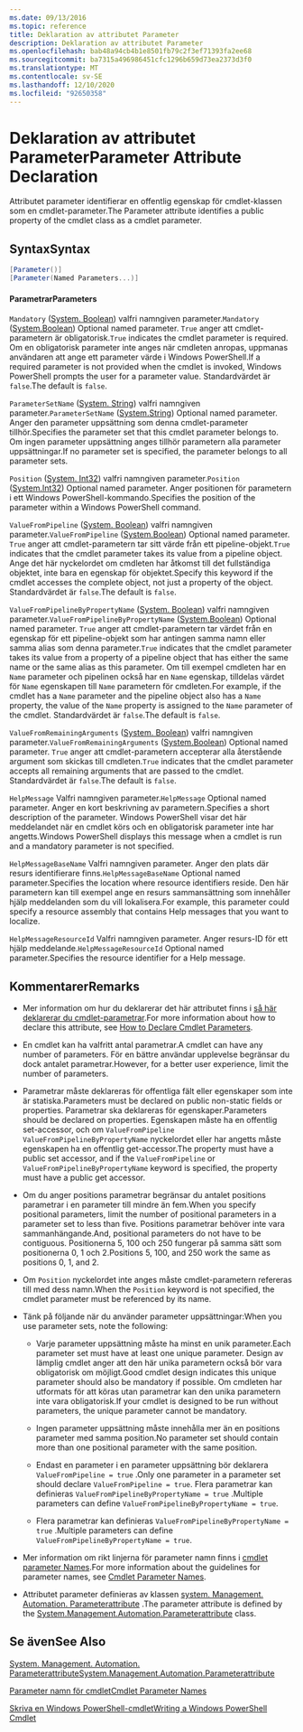 ```yaml
---
ms.date: 09/13/2016
ms.topic: reference
title: Deklaration av attributet Parameter
description: Deklaration av attributet Parameter
ms.openlocfilehash: bab48a94cb4b1e8501fb79c2f3ef71393fa2ee68
ms.sourcegitcommit: ba7315a496986451cfc1296b659d73ea2373d3f0
ms.translationtype: MT
ms.contentlocale: sv-SE
ms.lasthandoff: 12/10/2020
ms.locfileid: "92650358"
---
```

# <a name="parameter-attribute-declaration"></a><span data-ttu-id="1f855-103">Deklaration av attributet Parameter</span><span class="sxs-lookup"><span data-stu-id="1f855-103">Parameter Attribute Declaration</span></span>

<span data-ttu-id="1f855-104">Attributet parameter identifierar en offentlig egenskap för cmdlet-klassen som en cmdlet-parameter.</span><span class="sxs-lookup"><span data-stu-id="1f855-104">The Parameter attribute identifies a public property of the cmdlet class as a cmdlet parameter.</span></span>

## <a name="syntax"></a><span data-ttu-id="1f855-105">Syntax</span><span class="sxs-lookup"><span data-stu-id="1f855-105">Syntax</span></span>

```csharp
[Parameter()]
[Parameter(Named Parameters...)]
```

#### <a name="parameters"></a><span data-ttu-id="1f855-106">Parametrar</span><span class="sxs-lookup"><span data-stu-id="1f855-106">Parameters</span></span>

<span data-ttu-id="1f855-107">`Mandatory` ([System. Boolean](/dotnet/api/System.Boolean)) valfri namngiven parameter.</span><span class="sxs-lookup"><span data-stu-id="1f855-107">`Mandatory` ([System.Boolean](/dotnet/api/System.Boolean)) Optional named parameter.</span></span> <span data-ttu-id="1f855-108">`True` anger att cmdlet-parametern är obligatorisk.</span><span class="sxs-lookup"><span data-stu-id="1f855-108">`True` indicates the cmdlet parameter is required.</span></span> <span data-ttu-id="1f855-109">Om en obligatorisk parameter inte anges när cmdleten anropas, uppmanas användaren att ange ett parameter värde i Windows PowerShell.</span><span class="sxs-lookup"><span data-stu-id="1f855-109">If a required parameter is not provided when the cmdlet is invoked, Windows PowerShell prompts the user for a parameter value.</span></span> <span data-ttu-id="1f855-110">Standardvärdet är `false`.</span><span class="sxs-lookup"><span data-stu-id="1f855-110">The default is `false`.</span></span>

<span data-ttu-id="1f855-111">`ParameterSetName` ([System. String](/dotnet/api/System.String)) valfri namngiven parameter.</span><span class="sxs-lookup"><span data-stu-id="1f855-111">`ParameterSetName` ([System.String](/dotnet/api/System.String)) Optional named parameter.</span></span> <span data-ttu-id="1f855-112">Anger den parameter uppsättning som denna cmdlet-parameter tillhör.</span><span class="sxs-lookup"><span data-stu-id="1f855-112">Specifies the parameter set that this cmdlet parameter belongs to.</span></span> <span data-ttu-id="1f855-113">Om ingen parameter uppsättning anges tillhör parametern alla parameter uppsättningar.</span><span class="sxs-lookup"><span data-stu-id="1f855-113">If no parameter set is specified, the parameter belongs to all parameter sets.</span></span>

<span data-ttu-id="1f855-114">`Position` ([System. Int32](/dotnet/api/System.Int32)) valfri namngiven parameter.</span><span class="sxs-lookup"><span data-stu-id="1f855-114">`Position` ([System.Int32](/dotnet/api/System.Int32)) Optional named parameter.</span></span> <span data-ttu-id="1f855-115">Anger positionen för parametern i ett Windows PowerShell-kommando.</span><span class="sxs-lookup"><span data-stu-id="1f855-115">Specifies the position of the parameter within a Windows PowerShell command.</span></span>

<span data-ttu-id="1f855-116">`ValueFromPipeline` ([System. Boolean](/dotnet/api/System.Boolean)) valfri namngiven parameter.</span><span class="sxs-lookup"><span data-stu-id="1f855-116">`ValueFromPipeline` ([System.Boolean](/dotnet/api/System.Boolean)) Optional named parameter.</span></span> <span data-ttu-id="1f855-117">`True` anger att cmdlet-parametern tar sitt värde från ett pipeline-objekt.</span><span class="sxs-lookup"><span data-stu-id="1f855-117">`True` indicates that the cmdlet parameter takes its value from a pipeline object.</span></span> <span data-ttu-id="1f855-118">Ange det här nyckelordet om cmdleten har åtkomst till det fullständiga objektet, inte bara en egenskap för objektet.</span><span class="sxs-lookup"><span data-stu-id="1f855-118">Specify this keyword if the cmdlet accesses the complete object, not just a property of the object.</span></span> <span data-ttu-id="1f855-119">Standardvärdet är `false`.</span><span class="sxs-lookup"><span data-stu-id="1f855-119">The default is `false`.</span></span>

<span data-ttu-id="1f855-120">`ValueFromPipelineByPropertyName` ([System. Boolean](/dotnet/api/System.Boolean)) valfri namngiven parameter.</span><span class="sxs-lookup"><span data-stu-id="1f855-120">`ValueFromPipelineByPropertyName` ([System.Boolean](/dotnet/api/System.Boolean)) Optional named parameter.</span></span> <span data-ttu-id="1f855-121">`True` anger att cmdlet-parametern tar värdet från en egenskap för ett pipeline-objekt som har antingen samma namn eller samma alias som denna parameter.</span><span class="sxs-lookup"><span data-stu-id="1f855-121">`True` indicates that the cmdlet parameter takes its value from a property of a pipeline object that has either the same name or the same alias as this parameter.</span></span> <span data-ttu-id="1f855-122">Om till exempel cmdleten har en `Name` parameter och pipelinen också har en `Name` egenskap, tilldelas värdet för `Name` egenskapen till `Name` parametern för cmdleten.</span><span class="sxs-lookup"><span data-stu-id="1f855-122">For example, if the cmdlet has a `Name` parameter and the pipeline object also has a `Name` property, the value of the `Name` property is assigned to the `Name` parameter of the cmdlet.</span></span> <span data-ttu-id="1f855-123">Standardvärdet är `false`.</span><span class="sxs-lookup"><span data-stu-id="1f855-123">The default is `false`.</span></span>

<span data-ttu-id="1f855-124">`ValueFromRemainingArguments` ([System. Boolean](/dotnet/api/System.Boolean)) valfri namngiven parameter.</span><span class="sxs-lookup"><span data-stu-id="1f855-124">`ValueFromRemainingArguments` ([System.Boolean](/dotnet/api/System.Boolean)) Optional named parameter.</span></span> <span data-ttu-id="1f855-125">`True` anger att cmdlet-parametern accepterar alla återstående argument som skickas till cmdleten.</span><span class="sxs-lookup"><span data-stu-id="1f855-125">`True` indicates that the cmdlet parameter accepts all remaining arguments that are passed to the cmdlet.</span></span> <span data-ttu-id="1f855-126">Standardvärdet är `false`.</span><span class="sxs-lookup"><span data-stu-id="1f855-126">The default is `false`.</span></span>

<span data-ttu-id="1f855-127">`HelpMessage` Valfri namngiven parameter.</span><span class="sxs-lookup"><span data-stu-id="1f855-127">`HelpMessage` Optional named parameter.</span></span> <span data-ttu-id="1f855-128">Anger en kort beskrivning av parametern.</span><span class="sxs-lookup"><span data-stu-id="1f855-128">Specifies a short description of the parameter.</span></span> <span data-ttu-id="1f855-129">Windows PowerShell visar det här meddelandet när en cmdlet körs och en obligatorisk parameter inte har angetts.</span><span class="sxs-lookup"><span data-stu-id="1f855-129">Windows PowerShell displays this message when a cmdlet is run and a mandatory parameter is not specified.</span></span>

<span data-ttu-id="1f855-130">`HelpMessageBaseName` Valfri namngiven parameter. Anger den plats där resurs identifierare finns.</span><span class="sxs-lookup"><span data-stu-id="1f855-130">`HelpMessageBaseName` Optional named parameter.Specifies the location where resource identifiers reside.</span></span> <span data-ttu-id="1f855-131">Den här parametern kan till exempel ange en resurs sammansättning som innehåller hjälp meddelanden som du vill lokalisera.</span><span class="sxs-lookup"><span data-stu-id="1f855-131">For example, this parameter could specify a resource assembly that contains Help messages that you want to localize.</span></span>

<span data-ttu-id="1f855-132">`HelpMessageResourceId` Valfri namngiven parameter. Anger resurs-ID för ett hjälp meddelande.</span><span class="sxs-lookup"><span data-stu-id="1f855-132">`HelpMessageResourceId` Optional named parameter.Specifies the resource identifier for a Help message.</span></span>

## <a name="remarks"></a><span data-ttu-id="1f855-133">Kommentarer</span><span class="sxs-lookup"><span data-stu-id="1f855-133">Remarks</span></span>

- <span data-ttu-id="1f855-134">Mer information om hur du deklarerar det här attributet finns i [så här deklarerar du cmdlet-parametrar](./how-to-declare-cmdlet-parameters.md).</span><span class="sxs-lookup"><span data-stu-id="1f855-134">For more information about how to declare this attribute, see [How to Declare Cmdlet Parameters](./how-to-declare-cmdlet-parameters.md).</span></span>

- <span data-ttu-id="1f855-135">En cmdlet kan ha valfritt antal parametrar.</span><span class="sxs-lookup"><span data-stu-id="1f855-135">A cmdlet can have any number of parameters.</span></span> <span data-ttu-id="1f855-136">För en bättre användar upplevelse begränsar du dock antalet parametrar.</span><span class="sxs-lookup"><span data-stu-id="1f855-136">However, for a better user experience, limit the number of parameters.</span></span>

- <span data-ttu-id="1f855-137">Parametrar måste deklareras för offentliga fält eller egenskaper som inte är statiska.</span><span class="sxs-lookup"><span data-stu-id="1f855-137">Parameters must be declared on public non-static fields or properties.</span></span> <span data-ttu-id="1f855-138">Parametrar ska deklareras för egenskaper.</span><span class="sxs-lookup"><span data-stu-id="1f855-138">Parameters should be declared on properties.</span></span> <span data-ttu-id="1f855-139">Egenskapen måste ha en offentlig set-accessor, och om `ValueFromPipeline` `ValueFromPipelineByPropertyName` nyckelordet eller har angetts måste egenskapen ha en offentlig get-accessor.</span><span class="sxs-lookup"><span data-stu-id="1f855-139">The property must have a public set accessor, and if the `ValueFromPipeline` or `ValueFromPipelineByPropertyName` keyword is specified, the property must have a public get accessor.</span></span>

- <span data-ttu-id="1f855-140">Om du anger positions parametrar begränsar du antalet positions parametrar i en parameter till mindre än fem.</span><span class="sxs-lookup"><span data-stu-id="1f855-140">When you specify positional parameters,  limit the number of positional parameters in a parameter set to less than five.</span></span> <span data-ttu-id="1f855-141">Positions parametrar behöver inte vara sammanhängande.</span><span class="sxs-lookup"><span data-stu-id="1f855-141">And, positional parameters do not have to be contiguous.</span></span> <span data-ttu-id="1f855-142">Positionerna 5, 100 och 250 fungerar på samma sätt som positionerna 0, 1 och 2.</span><span class="sxs-lookup"><span data-stu-id="1f855-142">Positions 5, 100, and 250 work the same as positions 0, 1, and 2.</span></span>

- <span data-ttu-id="1f855-143">Om `Position` nyckelordet inte anges måste cmdlet-parametern refereras till med dess namn.</span><span class="sxs-lookup"><span data-stu-id="1f855-143">When the `Position` keyword is not specified, the cmdlet parameter must be referenced by its name.</span></span>

- <span data-ttu-id="1f855-144">Tänk på följande när du använder parameter uppsättningar:</span><span class="sxs-lookup"><span data-stu-id="1f855-144">When you use parameter sets, note the following:</span></span>

  - <span data-ttu-id="1f855-145">Varje parameter uppsättning måste ha minst en unik parameter.</span><span class="sxs-lookup"><span data-stu-id="1f855-145">Each parameter set must have at least one unique parameter.</span></span> <span data-ttu-id="1f855-146">Design av lämplig cmdlet anger att den här unika parametern också bör vara obligatorisk om möjligt.</span><span class="sxs-lookup"><span data-stu-id="1f855-146">Good cmdlet design indicates this unique parameter should also be mandatory if possible.</span></span> <span data-ttu-id="1f855-147">Om cmdleten har utformats för att köras utan parametrar kan den unika parametern inte vara obligatorisk.</span><span class="sxs-lookup"><span data-stu-id="1f855-147">If your cmdlet is designed to be run without parameters, the unique parameter cannot be mandatory.</span></span>

  - <span data-ttu-id="1f855-148">Ingen parameter uppsättning måste innehålla mer än en positions parameter med samma position.</span><span class="sxs-lookup"><span data-stu-id="1f855-148">No parameter set should contain more than one positional parameter with the same position.</span></span>

  - <span data-ttu-id="1f855-149">Endast en parameter i en parameter uppsättning bör deklarera `ValueFromPipeline = true` .</span><span class="sxs-lookup"><span data-stu-id="1f855-149">Only one parameter in a parameter set should declare `ValueFromPipeline = true`.</span></span> <span data-ttu-id="1f855-150">Flera parametrar kan definieras `ValueFromPipelineByPropertyName = true` .</span><span class="sxs-lookup"><span data-stu-id="1f855-150">Multiple parameters can define `ValueFromPipelineByPropertyName = true`.</span></span>

  - <span data-ttu-id="1f855-151">Flera parametrar kan definieras `ValueFromPipelineByPropertyName = true` .</span><span class="sxs-lookup"><span data-stu-id="1f855-151">Multiple parameters can define `ValueFromPipelineByPropertyName = true`.</span></span>

- <span data-ttu-id="1f855-152">Mer information om rikt linjerna för parameter namn finns i [cmdlet parameter Names](standard-cmdlet-parameter-names-and-types.md).</span><span class="sxs-lookup"><span data-stu-id="1f855-152">For more information about the guidelines for parameter names, see [Cmdlet Parameter Names](standard-cmdlet-parameter-names-and-types.md).</span></span>

- <span data-ttu-id="1f855-153">Attributet parameter definieras av klassen [system. Management. Automation. Parameterattribute](/dotnet/api/System.Management.Automation.ParameterAttribute) .</span><span class="sxs-lookup"><span data-stu-id="1f855-153">The parameter attribute is defined by the [System.Management.Automation.Parameterattribute](/dotnet/api/System.Management.Automation.ParameterAttribute) class.</span></span>

## <a name="see-also"></a><span data-ttu-id="1f855-154">Se även</span><span class="sxs-lookup"><span data-stu-id="1f855-154">See Also</span></span>

[<span data-ttu-id="1f855-155">System. Management. Automation. Parameterattribute</span><span class="sxs-lookup"><span data-stu-id="1f855-155">System.Management.Automation.Parameterattribute</span></span>](/dotnet/api/System.Management.Automation.ParameterAttribute)

[<span data-ttu-id="1f855-156">Parameter namn för cmdlet</span><span class="sxs-lookup"><span data-stu-id="1f855-156">Cmdlet Parameter Names</span></span>](standard-cmdlet-parameter-names-and-types.md)

[<span data-ttu-id="1f855-157">Skriva en Windows PowerShell-cmdlet</span><span class="sxs-lookup"><span data-stu-id="1f855-157">Writing a Windows PowerShell Cmdlet</span></span>](./writing-a-windows-powershell-cmdlet.md)
